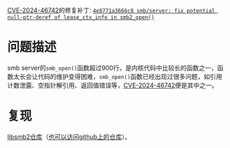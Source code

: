 [CVE-2024-46742](https://nvd.nist.gov/vuln/detail/CVE-2024-46742)的修复补丁: [`4e8771a3666c8 smb/server: fix potential null-ptr-deref of lease_ctx_info in smb2_open()`](https://lore.kernel.org/all/20240822082101.391272-3-chenxiaosong@chenxiaosong.com/)

# 问题描述

smb server的`smb_open()`函数超过900行，是内核代码中比较长的函数之一，函数太长会让代码的维护变得困难，`smb_open()`函数已经出现过很多问题，如引用计数泄露、空指针解引用、返回值错误等，[CVE-2024-46742](https://nvd.nist.gov/vuln/detail/CVE-2024-46742)便是其中之一。

# 复现

[libsmb2仓库](https://git.samba.org/?p=libsmb2.git;a=tree)（[也可以访问github上的仓库](https://github.com/sahlberg/libsmb2)）。
